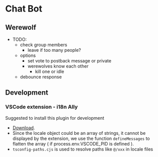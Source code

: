# Chat Bot

## Werewolf

- TODO:
  - check group members
    - leave if too many people?
  - options
    - set vote to postback message or private
    - werewolves know each other
      - kill one or idle
  - debounce response

## Development

### VSCode extension - i18n Ally

Suggested to install this plugin for development

- [Download](https://marketplace.visualstudio.com/items?itemName=lokalise.i18n-ally).
- Since the locale object could be an array of strings, it cannot be displayed by the extension, we use the function `defineMessages` to flatten the array ( if process.env.VSCODE_PID is defined ).
- `tsconfig-paths.cjs` is used to resolve paths like `@/xxx` in locale files
